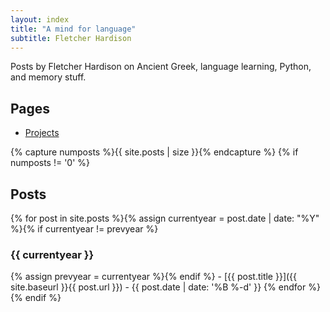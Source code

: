 ```yaml
---
layout: index
title: "A mind for language"
subtitle: Fletcher Hardison
---
```


Posts by Fletcher Hardison on Ancient Greek, language learning, Python, and memory stuff.

## Pages

* [Projects](/projects.html)

{% capture numposts %}{{ site.posts | size }}{% endcapture %}
{% if numposts != '0' %}
## Posts

{% for post in site.posts %}{% assign currentyear = post.date | date: "%Y" %}{% if currentyear != prevyear %}
### {{ currentyear }}
{% assign prevyear = currentyear %}{% endif %} - [{{ post.title }}]({{ site.baseurl }}{{ post.url }}) - {{ post.date | date: '%B %-d' }}
{% endfor %}
{% endif %}